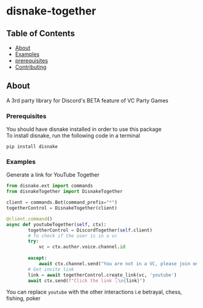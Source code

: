 # disnake-together

## Table of Contents

- [About](#about)
- [Examples](#examples)
- [prerequisites](#prerequisites)
- [Contributing](#contributing)

## About <a name = "about"></a>

A 3rd party library for Discord's BETA feature of VC Party Games
<br>


### Prerequisites

You should have disnake installed in order to use this package
<br>
To install disnake, run the following code in a terminal
```
pip install disnake
```

### Examples <a name = "examples"></a>

Generate a link for YouTube Together

```py
from disnake.ext import commands
from disnakeTogether import DisnakeTogether

client = commands.Bot(command_prefix="*")
togetherControl = DisnakeTogether(client)

@client.command()
async def youtubeTogether(self, ctx):
        togetherControl = DiscordTogether(self.client)
        # To check if the user is in a vc
        try:
            vc = ctx.author.voice.channel.id
        
        except:
            await ctx.channel.send("You are not in a VC, please join one and then use the command")
        # Get invite link
        link = await togetherControl.create_link(vc, 'youtube')
        await ctx.send(f"Click the link 👇\n{link}")

```

You can replace `youtube` with the other interactions i.e betrayal, chess, fishing, poker
